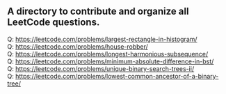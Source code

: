 ## A directory to contribute and organize all LeetCode questions.

Q: https://leetcode.com/problems/largest-rectangle-in-histogram/ <br>
Q: https://leetcode.com/problems/house-robber/ <br>
Q: https://leetcode.com/problems/longest-harmonious-subsequence/ <br>
Q: https://leetcode.com/problems/minimum-absolute-difference-in-bst/ <br>
Q: https://leetcode.com/problems/unique-binary-search-trees-ii/ <br>
Q: https://leetcode.com/problems/lowest-common-ancestor-of-a-binary-tree/ <br> 